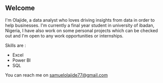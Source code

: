 ##  Welcome 

I'm Olajide, a data analyst who loves driving insights from data in order to help 
businesses. I'm currently a final year student in university of ibadan, Nigeria, I 
have also work on some personal projects which can be checked out and I'm open to
any work opportunities or internships.

Skills are :
* Excel
* Power BI 
* SQL 

You can reach me on samuelolajide77@gmail.com


